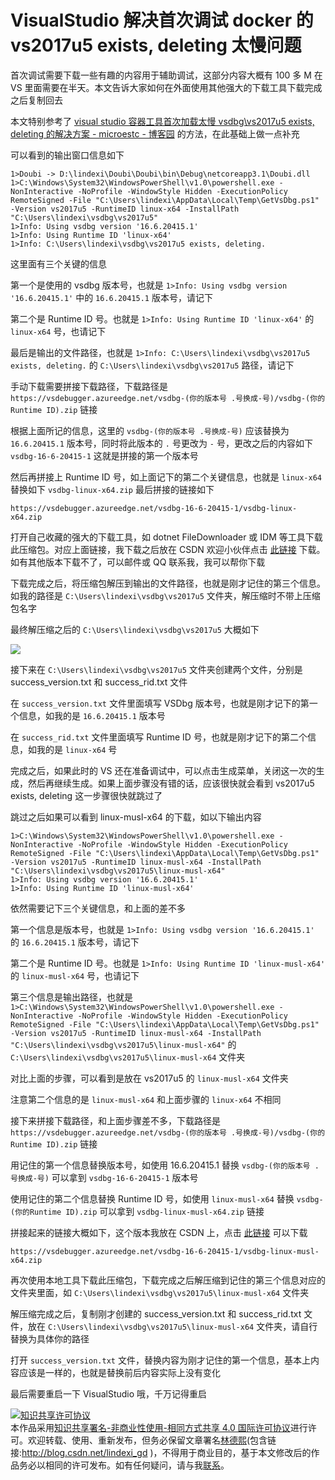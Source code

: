 # VisualStudio 解决首次调试 docker 的 vs2017u5 exists, deleting 太慢问题

首次调试需要下载一些有趣的内容用于辅助调试，这部分内容大概有 100 多 M 在 VS 里面需要在半天。本文告诉大家如何在外面使用其他强大的下载工具下载完成之后复制回去

<!--more-->
<!-- CreateTime:6/22/2020 10:50:09 AM -->



本文特别参考了 [visual studio 容器工具首次加载太慢 vsdbg\vs2017u5 exists, deleting 的解决方案 - microestc - 博客园](https://www.cnblogs.com/microestc/p/10784877.html ) 的方法，在此基础上做一点补充

可以看到的输出窗口信息如下

```
1>Doubi -> D:\lindexi\Doubi\Doubi\bin\Debug\netcoreapp3.1\Doubi.dll
1>C:\Windows\System32\WindowsPowerShell\v1.0\powershell.exe -NonInteractive -NoProfile -WindowStyle Hidden -ExecutionPolicy RemoteSigned -File "C:\Users\lindexi\AppData\Local\Temp\GetVsDbg.ps1" -Version vs2017u5 -RuntimeID linux-x64 -InstallPath "C:\Users\lindexi\vsdbg\vs2017u5"
1>Info: Using vsdbg version '16.6.20415.1'
1>Info: Using Runtime ID 'linux-x64'
1>Info: C:\Users\lindexi\vsdbg\vs2017u5 exists, deleting.
```

这里面有三个关键的信息

第一个是使用的 vsdbg 版本号，也就是 `1>Info: Using vsdbg version '16.6.20415.1'` 中的 `16.6.20415.1` 版本号，请记下

第二个是 Runtime ID 号。也就是 `1>Info: Using Runtime ID 'linux-x64'` 的 `linux-x64` 号，也请记下

最后是输出的文件路径，也就是 `1>Info: C:\Users\lindexi\vsdbg\vs2017u5 exists, deleting.` 的 `C:\Users\lindexi\vsdbg\vs2017u5` 路径，请记下

手动下载需要拼接下载路径，下载路径是 `https://vsdebugger.azureedge.net/vsdbg-(你的版本号 .号换成-号)/vsdbg-(你的Runtime ID).zip` 链接

根据上面所记的信息，这里的 `vsdbg-(你的版本号 .号换成-号)` 应该替换为 `16.6.20415.1` 版本号，同时将此版本的 `.` 号更改为 `-` 号，更改之后的内容如下 `vsdbg-16-6-20415-1` 这就是拼接的第一个版本号

然后再拼接上 Runtime ID 号，如上面记下的第二个关键信息，也就是 `linux-x64` 替换如下 `vsdbg-linux-x64.zip` 最后拼接的链接如下

```
https://vsdebugger.azureedge.net/vsdbg-16-6-20415-1/vsdbg-linux-x64.zip
```

打开自己收藏的强大的下载工具，如 dotnet FileDownloader 或 IDM 等工具下载此压缩包。对应上面链接，我下载之后放在 CSDN 欢迎小伙伴点击 [此链接](https://download.csdn.net/download/lindexi_gd/12542418) 下载。如有其他版本下载不了，可以邮件或 QQ 联系我，我可以帮你下载

下载完成之后，将压缩包解压到输出的文件路径，也就是刚才记住的第三个信息。如我的路径是 `C:\Users\lindexi\vsdbg\vs2017u5` 文件夹，解压缩时不带上压缩包名字

最终解压缩之后的 `C:\Users\lindexi\vsdbg\vs2017u5`  大概如下

<!-- ![](image/VisualStudio 解决首次调试 docker 的 vs2017u5 exists, deleting 太慢问题/VisualStudio 解决首次调试 docker 的 vs2017u5 exists, deleting 太慢问题0.png) -->

![](http://cdn.lindexi.site/lindexi%2F2020622110174143.jpg)


接下来在 `C:\Users\lindexi\vsdbg\vs2017u5` 文件夹创建两个文件，分别是 success_version.txt 和 success_rid.txt 文件

在 `success_version.txt` 文件里面填写 VSDbg 版本号，也就是刚才记下的第一个信息，如我的是 `16.6.20415.1` 版本号

在 `success_rid.txt` 文件里面填写 Runtime ID 号，也就是刚才记下的第二个信息，如我的是 `linux-x64` 号

完成之后，如果此时的 VS 还在准备调试中，可以点击生成菜单，关闭这一次的生成，然后再继续生成。如果上面步骤没有错的话，应该很快就会看到 vs2017u5 exists, deleting 这一步骤很快就跳过了

跳过之后如果可以看到 linux-musl-x64 的下载，如以下输出内容

```
1>C:\Windows\System32\WindowsPowerShell\v1.0\powershell.exe -NonInteractive -NoProfile -WindowStyle Hidden -ExecutionPolicy RemoteSigned -File "C:\Users\lindexi\AppData\Local\Temp\GetVsDbg.ps1" -Version vs2017u5 -RuntimeID linux-musl-x64 -InstallPath "C:\Users\lindexi\vsdbg\vs2017u5\linux-musl-x64"
1>Info: Using vsdbg version '16.6.20415.1'
1>Info: Using Runtime ID 'linux-musl-x64'
```

依然需要记下三个关键信息，和上面的差不多



第一个信息是版本号，也就是 `1>Info: Using vsdbg version '16.6.20415.1'` 的 `16.6.20415.1` 版本号，请记下

第二个是 Runtime ID 号。也就是 `1>Info: Using Runtime ID 'linux-musl-x64'` 的 `linux-musl-x64` 号，也请记下

第三个信息是输出路径，也就是 `1>C:\Windows\System32\WindowsPowerShell\v1.0\powershell.exe -NonInteractive -NoProfile -WindowStyle Hidden -ExecutionPolicy RemoteSigned -File "C:\Users\lindexi\AppData\Local\Temp\GetVsDbg.ps1" -Version vs2017u5 -RuntimeID linux-musl-x64 -InstallPath "C:\Users\lindexi\vsdbg\vs2017u5\linux-musl-x64"` 的 `C:\Users\lindexi\vsdbg\vs2017u5\linux-musl-x64` 文件夹

对比上面的步骤，可以看到是放在 vs2017u5 的 `linux-musl-x64` 文件夹

注意第二个信息的是 `linux-musl-x64` 和上面步骤的 `linux-x64` 不相同

接下来拼接下载路径，和上面步骤差不多，下载路径是 `https://vsdebugger.azureedge.net/vsdbg-(你的版本号 .号换成-号)/vsdbg-(你的Runtime ID).zip` 链接

用记住的第一个信息替换版本号，如使用 16.6.20415.1 替换 `vsdbg-(你的版本号 .号换成-号)` 可以拿到 `vsdbg-16-6-20415-1` 版本号

使用记住的第二个信息替换 Runtime ID 号，如使用 `linux-musl-x64` 替换 `vsdbg-(你的Runtime ID).zip` 可以拿到 `vsdbg-linux-musl-x64.zip` 链接

拼接起来的链接大概如下，这个版本我放在 CSDN 上，点击 [此链接](https://download.csdn.net/download/lindexi_gd/12542461) 可以下载

```
https://vsdebugger.azureedge.net/vsdbg-16-6-20415-1/vsdbg-linux-musl-x64.zip
```

再次使用本地工具下载此压缩包，下载完成之后解压缩到记住的第三个信息对应的文件夹里面，如 `C:\Users\lindexi\vsdbg\vs2017u5\linux-musl-x64` 文件夹

解压缩完成之后，复制刚才创建的 success_version.txt 和 success_rid.txt 文件，放在 `C:\Users\lindexi\vsdbg\vs2017u5\linux-musl-x64` 文件夹，请自行替换为具体你的路径

打开 `success_version.txt` 文件，替换内容为刚才记住的第一个信息，基本上内容应该是一样的，也就是替换前后内容实际上没有变化

最后需要重启一下 VisualStudio 哦，千万记得重启

<a rel="license" href="http://creativecommons.org/licenses/by-nc-sa/4.0/"><img alt="知识共享许可协议" style="border-width:0" src="https://licensebuttons.net/l/by-nc-sa/4.0/88x31.png" /></a><br />本作品采用<a rel="license" href="http://creativecommons.org/licenses/by-nc-sa/4.0/">知识共享署名-非商业性使用-相同方式共享 4.0 国际许可协议</a>进行许可。欢迎转载、使用、重新发布，但务必保留文章署名[林德熙](http://blog.csdn.net/lindexi_gd)(包含链接:http://blog.csdn.net/lindexi_gd )，不得用于商业目的，基于本文修改后的作品务必以相同的许可发布。如有任何疑问，请与我[联系](mailto:lindexi_gd@163.com)。
